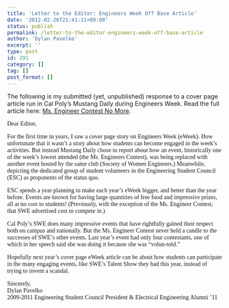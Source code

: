 ```yaml
---
title: 'Letter to the Editor: Engineers Week Off Base Article'
date: '2012-02-26T21:41:11+00:00'
status: publish
permalink: /letter-to-the-editor-engineers-week-off-base-article
author: 'Dylan Pavelko'
excerpt: ''
type: post
id: 291
category: []
tag: []
post_format: []
---
```

The following is my submitted (yet, unpublished) response to a cover page article run in Cal Poly’s Mustang Daily during Engineers Week. Read the full article here: [Ms. Engineer Contest No More](http://mustangdaily.net/ms-engineer-no-more/).

<span style="font-family: 'times new roman', serif;">Dear Editor,</span>

<span style="font-family: 'times new roman', serif;">For the first time in years, I saw a cover page story on Engineers Week (eWeek). How unfortunate that it wasn’t a story about how students can become engaged in the week’s activities. But instead Mustang Daily chose to report about how an event, historically one of the week’s lowest attended (the Ms. Engineers Contest), was being replaced with another event hosted by the same club (Society of Women Engineers.) Meanwhile, depicting the dedicated group of student volunteers in the Engineering Student Council (ESC) as proponents of the status quo.</span>

<span style="font-family: 'times new roman', serif;">ESC spends a year planning to make each year’s eWeek bigger, and better than the year before. Events are known for having large quantities of free food and impressive prizes, all at no cost to students! (Previously, with the exception of the Ms. Engineer Contest, that SWE advertised cost to compete in.)</span>

<span style="font-family: 'times new roman', serif;">Cal Poly’s SWE does many impressive events that have rightfully gained their respect both on campus and nationally. But the Ms. Engineer Contest never held a candle to the successes of SWE’s other events. Last year’s event had only four contestants, one of which in her speech said she was doing it because she was “volun-told.”</span>

<span style="font-family: 'times new roman', serif;">Hopefully next year’s cover page eWeek article can be about how students can participate in the many engaging events, like SWE’s Talent Show they had this year, instead of trying to invent a scandal.</span>

<span style="font-family: 'times new roman', serif;">Sincerely,  
</span><span style="font-family: 'times new roman', serif;">Dylan Pavelko  
</span><span style="font-family: 'times new roman', serif;">2009-2011 Engineering Student Council President &amp; Electrical Engineering Alumni ’11</span>